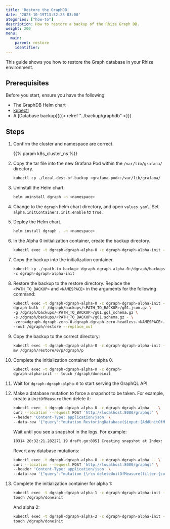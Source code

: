 ```yaml
---
title: 'Restore the GraphDB'
date: '2023-10-19T13:52:23-03:00'
ategories: ["how-to"]
description: How to restore a backup of the Rhize Graph DB.
weight: 200
menu:
  main:
    parent: restore
    identifier:
---
```


This guide shows you how to restore the Graph database in your Rhize environment.

## Prerequisites

Before you start, ensure you have the following:

- The GraphDB Helm chart
- [kubectl](https://kubernetes.io/docs/tasks/tools/)
- A [Database backup]({{< relref "../backup/graphdb" >}})

## Steps

<!-- if procedure is very long, consider using h3s -->

1. Confirm the cluster and namespace are correct.

    {{% param k8s_cluster_ns %}}

1.  Copy the tar file into the new Grafana Pod within the `/var/lib/grafana/` directory.

    ```bash
    kubectl cp ./local-dest-of-backup <grafana-pod>:/var/lib/grafana/
    ```
1. Uninstall the Helm chart:

   ```bash
   helm uninstall dgraph -n <namespace>
   ```

1. Change to the `dgraph` helm chart directory, and open `values.yaml`.
   Set `alpha.initContainers.init.enable` to `true`.

1. Deploy the Helm chart.

    ```bash
    helm install dgraph . -n <namespace>
    ```

1. In the Alpha 0 initialization container, create the backup directory.

    ```bash
    kubectl exec -t dgraph-dgraph-alpha-0 -c dgraph-dgraph-alpha-init -- mkdir -p /dgraph/backups
    ```

1. Copy the backup into the initialization container.

    ```bash
    kubectl cp ./<path-to-backup> dgraph-dgraph-alpha-0:/dgraph/backups/<path-to-backup> \
    -c dgraph-dgraph-alpha-init
    ```

1. Restore the backup to the restore directory.
  Replace the `<PATH_TO_BACKUP>` and `<NAMESPACE>` in the arguments for the following command:


    ```bash
    kubectl exec -t dgraph-dgraph-alpha-0 -c dgraph-dgraph-alpha-init --  \
    dgraph bulk -f /dgraph/backups/<PATH_TO_BACKUP>/g01.json.gz \
    -g /dgraph/backups/<PATH_TO_BACKUP>/g01.gql_schema.gz \
    -s /dgraph/backups/<PATH_TO_BACKUP>/g01.schema.gz - \
    -zero=dgraph-dgraph-zero-0.dgraph-dgraph-zero-headless.<NAMESPACE>.svc.cluster.local:5080 \
    --out /dgraph/restore --replace_out
    ```
1. Copy the backup to the correct directory:

    ```bash
    kubectl exec -t dgraph-dgraph-alpha-0 -c dgraph-dgraph-alpha-init -- \
    mv /dgraph/restore/0/p/dgraph/p
    ```

1. Complete the initialization container for alpha 0.

    ```bash
    kubectl exec -t dgraph-dgraph-alpha-0 -c dgraph-
    dgraph-alpha-init -- touch /dgraph/doneinit
    ```

1. Wait for `dgraph-dgraph-alpha-0` to start serving the GraphQL API.

1. Make a database mutation to force a snapshot to be taken.
For example, create a `UnitOfMeasure` then delete it:

    ```bash
    kubectl exec -t dgraph-dgraph-alpha-0 -c dgraph-dgraph-alpha -- \
    curl --location --request POST 'http://localhost:8080/graphql' \
    --header 'Content-Type: application/json' \
    --data-raw '{"query":"mutation RestoringDatabase($input:[AddUnitOfMeasureInput!]!){\r\n addUnitOfMeasure(input:$input){\r\n unitOfMeasure{\r\n id\r\n dataType\r\n code\r\n }\r\n}\r\n}","variables":{"input":[{"code":"Restoring","isActive":true,"dataType":"BOOL"}]}}'
    ```
    Wait until you see a snapshot in the logs. For example:

    ```bash
    I0314 20:32:21.282271 19 draft.go:805] Creating snapshot at Index: 16, ReadTs: 9
    ```

    Revert any database mutations:

    ```bash
    kubectl exec -t dgraph-dgraph-alpha-0 -c dgraph-dgraph-alpha -- \
    curl --location --request POST 'http://localhost:8080/graphql' \
    --header 'Content-Type: application/json' \
    --data-raw '{"query":"mutation {\r\n deleteUnitOfMeasure(filter:{code:{eq:\"Restoring\"}}){\r\n unitOfMeasure{\r\n id\r\n }\r\n }\r\n}","variables":{"input":[{"code":"Restoring","isActive":true,"dataType":"BOOL"}]}}'
    ```

1. Complete the initialization container for alpha 1:

    ```bash
    kubectl exec -t dgraph-dgraph-alpha-1 -c dgraph-dgraph-alpha-init -- \
    touch /dgraph/doneinit
    ```

    And alpha 2:

    ```bash
    kubectl exec -t dgraph-dgraph-alpha-2 -c dgraph-dgraph-alpha-init -- \
    touch /dgraph/doneinit
    ```
